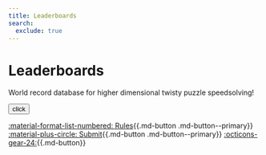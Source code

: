 ```yaml
---
title: Leaderboards
search:
  exclude: true
---
```


<meta property="og:type" content="website">
<meta property="og:title" content="Leaderboards" />
<meta property="og:description" content="World record database for higher dimensional twisty puzzle speedsolving" />
<meta property="og:url" content="https://hypercubing.xyz/" />
<meta property="og:image" content="https://assets.hypercubing.xyz/img/virt/mc4d_3x3x3x3.png" />

<script src="/docs/javascripts/leaderboards.js"></script>

# Leaderboards

World record database for higher dimensional twisty puzzle speedsolving!

<input type="button" value="click" onclick="msg()"/>  

[:material-format-list-numbered: Rules](https://hypercubing.xyz/leaderboards/rules/){{.md-button .md-button--primary}}
[:material-plus-circle: Submit](https://forms.gle/Y7Vpi3pb8989Ay8W8){{.md-button .md-button--primary}}
[:octicons-gear-24:](){{.md-button}}

